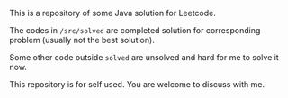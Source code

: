 This is a repository of some Java solution for Leetcode. 

The codes in `/src/solved` are completed solution for corresponding problem (usually not the best solution).

Some other code outside `solved` are unsolved and hard for me to solve it now.

This repository is for self used. You are welcome to discuss with me.
